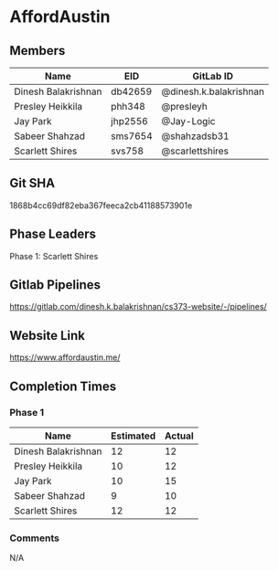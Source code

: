 
# AffordAustin

## Members

Name                 | EID     | GitLab ID             
-------------------- | ------- | ----------
Dinesh Balakrishnan  | db42659 | @dinesh.k.balakrishnan
Presley Heikkila     | phh348  | @presleyh   
Jay Park             | jhp2556 | @Jay-Logic       
Sabeer Shahzad       | sms7654 | @shahzadsb31      
Scarlett Shires      | svs758  | @scarlettshires

## Git SHA

1868b4cc69df82eba367feeca2cb41188573901e

## Phase Leaders

Phase 1: Scarlett Shires


## Gitlab Pipelines

https://gitlab.com/dinesh.k.balakrishnan/cs373-website/-/pipelines/

## Website Link

https://www.affordaustin.me/

## Completion Times

### Phase 1

Name                 | Estimated | Actual             
---------------------|-----------| -------
Dinesh Balakrishnan  | 12        | 12
Presley Heikkila     | 10        | 12  
Jay Park             | 10        | 15       
Sabeer Shahzad       | 9         | 10    
Scarlett Shires      | 12        | 12

### Comments

N/A

